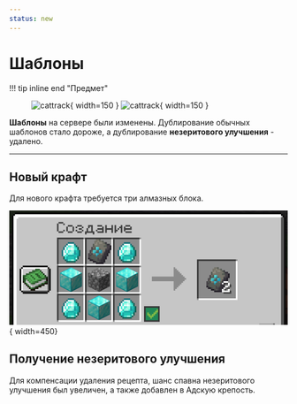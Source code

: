 ```yaml
---
status: new
---
```



# Шаблоны

!!! tip inline end "Предмет"
    <figure markdown="span">
        ![cattrack](https://mcapi.marveldc.me/item/netherite_upgrade_smithing_template?version=1.20&width=250&height=250&fuzzySearch=bool){ width=150 }
        ![cattrack](https://mcapi.marveldc.me/item/wild_armor_trim_smithing_template?version=1.20&width=250&height=250&fuzzySearch=bool){ width=150 }
    </figure>

**Шаблоны** на сервере были изменены. Дублирование обычных шаблонов стало дороже, а дублирование **незеритового улучшения** - удалено.

***

## Новый крафт

Для нового крафта требуется три алмазных блока.

![template](../../assets/crafts/template.png){ width=450}

## Получение незеритового улучшения

Для компенсации удаления рецепта, шанс спавна незеритового улучшения был увеличен, а также добавлен в Адскую крепость.